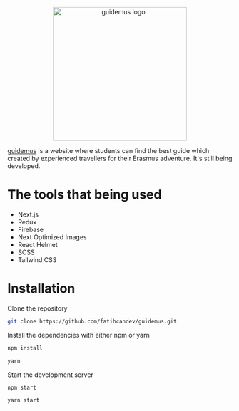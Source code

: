 <p align="center">
 <img src="https://github.com/fatihcaen/guidemus/blob/master/public/assets/logo.png?raw=true" alt="guidemus logo" width="300" />
</p>

<a href="https://guidemus.netlify.app" target="_blank">guidemus</a> is a website where students can find the best guide which created by experienced travellers for their Erasmus adventure. It's still being developed.

# The tools that being used

- Next.js
- Redux
- Firebase
- Next Optimized Images
- React Helmet
- SCSS
- Tailwind CSS

# Installation

Clone the repository

```bash
git clone https://github.com/fatihcandev/guidemus.git
```

Install the dependencies with either npm or yarn

```bash
npm install
```

```bash
yarn
```

Start the development server

```bash
npm start
```

```bash
yarn start
```
